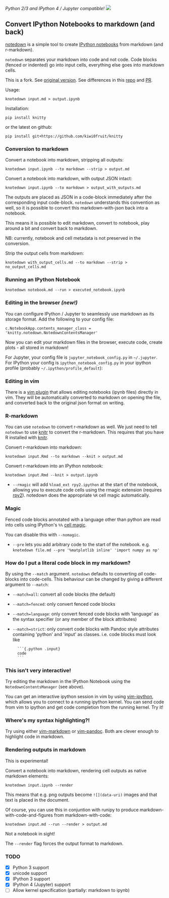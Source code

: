 *Python 2/3 and IPython 4 / Jupyter compatible!* <a href='https://travis-ci.org/aaren/wavelets'> <img src='https://secure.travis-ci.org/aaren/wavelets.png?branch=master'></a>

Convert IPython Notebooks to markdown (and back)
------------------------------------------------

[notedown] is a simple tool to create [IPython notebooks][ipython]
from markdown (and r-markdown).

[ipython]: http://www.ipython.org/notebook
[notedown]: https://github.com/kiwi0fruit/knitty

`notedown` separates your markdown into code and not code. Code
blocks (fenced or indented) go into input cells, everything else
goes into markdown cells.

This is a fork. See [original version](https://github.com/aaren/notedown). See differences in this [repo](https://github.com/kiwi0fruit/notedown) and [PR](https://github.com/aaren/notedown/pull/69).


Usage:

    knotedown input.md > output.ipynb

Installation:

    pip install knitty

or the latest on github:

    pip install git+https://github.com/kiwi0fruit/knitty


### Conversion to markdown

Convert a notebook into markdown, stripping all outputs:

    knotedown input.ipynb --to markdown --strip > output.md

Convert a notebook into markdown, with output JSON intact:

    knotedown input.ipynb --to markdown > output_with_outputs.md

The outputs are placed as JSON in a code-block immediately after the
corresponding input code-block. `notedown` understands this
convention as well, so it is possible to convert this
markdown-with-json back into a notebook.

This means it is possible to edit markdown, convert to notebook,
play around a bit and convert back to markdown.

NB: currently, notebook and cell metadata is not preserved in the
conversion.

Strip the output cells from markdown:

    knotedown with_output_cells.md --to markdown --strip > no_output_cells.md


### Running an IPython Notebook

    knotedown notebook.md --run > executed_notebook.ipynb

### Editing in the browser *(new!)*

You can configure IPython / Jupyter to seamlessly use markdown as its storage
format. Add the following to your config file:

    c.NotebookApp.contents_manager_class = 'knitty.notedown.NotedownContentsManager'


Now you can edit your markdown files in the browser, execute code,
create plots - all stored in markdown!

For Jupyter, your config file is `jupyter_notebook_config.py` in `~/.jupyter`.
For IPython your config is `ipython_notebook_config.py` in your ipython
profile (probably `~/.ipython/profile_default`):


### Editing in vim

There is a [vim plugin][vimplug] that allows editing notebooks (ipynb files)
directly in vim. They will be automatically converted to markdown on opening the
file, and converted back to the original json format on writing.

[vimplug]: https://github.com/goerz/ipynb_notedown.vim


### R-markdown

You can use `notedown` to convert r-markdown as well. We just need
to tell `notedown` to use [knitr] to convert the r-markdown.
This requires that you have R installed with [knitr].

Convert r-markdown into markdown:

    knotedown input.Rmd --to markdown --knit > output.md

Convert r-markdown into an IPython notebook:

    knotedown input.Rmd --knit > output.ipynb

- `--rmagic` will add `%load_ext rpy2.ipython` at the start of the
  notebook, allowing you to execute code cells using the rmagic
  extension (requires [rpy2]). notedown does the appropriate `%R`
  cell magic automatically.

[knitr]: yihui.name/knitr
[rpy2]: http://rpy.sourceforge.net/


### Magic

Fenced code blocks annotated with a language other than python are
read into cells using IPython's `%%` [cell magic][].

[cell magic]: http://nbviewer.ipython.org/github/ipython/ipython/blob/1.x/examples/notebooks/Cell%20Magics.ipynb

You can disable this with `--nomagic`.

- `--pre` lets you add arbitrary code to the start of the notebook.
  e.g. `knotedown file.md --pre '%matplotlib inline' 'import numpy as np'`


### How do I put a literal code block in my markdown?

By using the `--match` argument. `notedown` defaults to converting
*all* code-blocks into code-cells. This behaviour can be changed by
giving a different argument to `--match`:

- `--match=all`: convert all code blocks (the default)
- `--match=fenced`: only convert fenced code blocks
- `--match=language`: only convert fenced code blocks with
  'language' as the syntax specifier (or any member of the block
  attributes)
- `--match=strict`: only convert code blocks with Pandoc style
  attributes containing 'python' and 'input' as classes. i.e. code
  blocks must look like

        ```{.python .input}
        code
        ```

### This isn't very interactive!

Try editing the markdown in the IPython Notebook using the
`NotedownContentsManager` (see above).

You can get an interactive ipython session in vim by using
[vim-ipython], which allows you to connect to a running ipython
kernel. You can send code from vim to ipython and get code
completion from the running kernel. Try it!

[vim-ipython]: http://www.github.com/ivanov/vim-ipython


### Where's my syntax highlighting?!

Try using either [vim-markdown] or [vim-pandoc]. Both are clever
enough to highlight code in markdown.

[vim-markdown]: https://github.com/tpope/vim-markdown
[vim-pandoc]: https://github.com/vim-pandoc/vim-pandoc


### Rendering outputs in markdown

This is experimental!

Convert a notebook into markdown, rendering cell outputs as native
markdown elements:

    knotedown input.ipynb --render

This means that e.g. png outputs become `![](data-uri)` images and
that text is placed in the document.

Of course, you can use this in conjuntion with runipy to produce
markdown-with-code-and-figures from markdown-with-code:

    knotedown input.md --run --render > output.md

Not a notebook in sight!

The `--render` flag forces the output format to markdown.


### TODO

- [x] Python 3 support
- [x] unicode support
- [x] IPython 3 support
- [x] IPython 4 (Jupyter) support
- [ ] Allow kernel specification (partially: markdown to ipynb)
